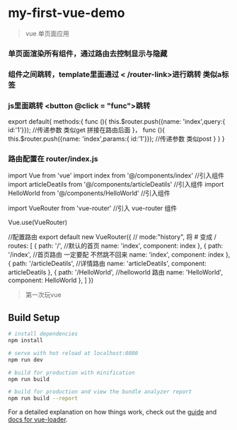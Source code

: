 # my-first-vue-demo

> vue 单页面应用
### 单页面渲染所有组件，通过路由去控制显示与隐藏
### 组件之间跳转，template里面通过 <router-link to="/index" >< /router-link>进行跳转 类似a标签
### js里面跳转  <button @click = "func">跳转</button>
  export default{
        methods:{
            func (){
                this.$router.push({name: 'index',query:{ id:'1'}});   //传递参数 类似get 拼接在路由后面
            }，
            func (){
                this.$router.push({name: 'index',params:{ id:'1'}});   //传递参数 类似post
            }
        }
  }

### 路由配置在 router/index.js
import Vue from 'vue'
import index from '@/components/index'  //引入组件
import articleDeatils from '@/components/articleDeatils' //引入组件
import HelloWorld from '@/components/HelloWorld' //引入组件


import VueRouter from 'vue-router'  //引入 vue-router 组件

Vue.use(VueRouter)

//配置路由
export default new VueRouter({
  // mode:"history", 将 # 变成 /
  routes: [
    {
      path: '/',   //默认的首页
      name: 'index',
      component: index
    },
    {
      path: '/index',  //首页路由 一定要配 不然跳不回来
      name: 'index',
      component: index
    },
    {
      path: '/articleDeatils', //详情路由
      name: 'articleDeatils',
      component: articleDeatils
    },
    {
      path: '/HelloWorld',  //helloworld 路由
      name: 'HelloWorld',
      component: HelloWorld
    },
  ]
})


> 第一次玩vue

## Build Setup

``` bash
# install dependencies
npm install

# serve with hot reload at localhost:8080
npm run dev

# build for production with minification
npm run build

# build for production and view the bundle analyzer report
npm run build --report
```

For a detailed explanation on how things work, check out the [guide](http://vuejs-templates.github.io/webpack/) and [docs for vue-loader](http://vuejs.github.io/vue-loader).
